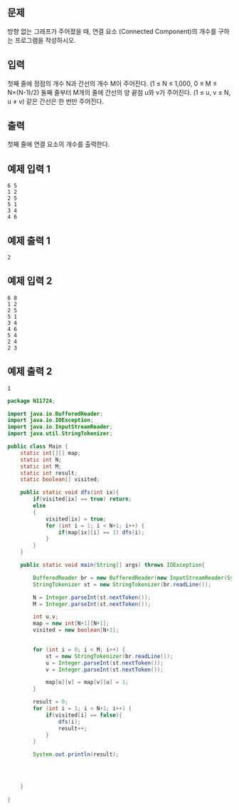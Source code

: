 ## 문제

방향 없는 그래프가 주어졌을 때, 연결 요소 (Connected Component)의 개수를 구하는 프로그램을 작성하시오.

## 입력

첫째 줄에 정점의 개수 N과 간선의 개수 M이 주어진다. (1 ≤ N ≤ 1,000, 0 ≤ M ≤ N×(N-1)/2) 둘째 줄부터 M개의 줄에 간선의 양 끝점 u와 v가 주어진다. (1 ≤ u, v ≤ N, u ≠ v) 같은 간선은 한 번만 주어진다.

## 출력

첫째 줄에 연결 요소의 개수를 출력한다.

## 예제 입력 1

```
6 5
1 2
2 5
5 1
3 4
4 6
```

## 예제 출력 1

```
2
```

## 예제 입력 2

```
6 8
1 2
2 5
5 1
3 4
4 6
5 4
2 4
2 3
```

## 예제 출력 2

```
1
```



```java
package N11724;

import java.io.BufferedReader;
import java.io.IOException;
import java.io.InputStreamReader;
import java.util.StringTokenizer;

public class Main {
    static int[][] map;
    static int N;
    static int M;
    static int result;
    static boolean[] visited;

    public static void dfs(int ix){
        if(visited[ix] == true) return;
        else
        {
            visited[ix] = true;
            for (int i = 1; i < N+1; i++) {
                if(map[ix][i] == 1) dfs(i);
            }
        }
    }

    public static void main(String[] args) throws IOException{

        BufferedReader br = new BufferedReader(new InputStreamReader(System.in));
        StringTokenizer st = new StringTokenizer(br.readLine());

        N = Integer.parseInt(st.nextToken());
        M = Integer.parseInt(st.nextToken());

        int u,v;
        map = new int[N+1][N+1];
        visited = new boolean[N+1];
        

        for (int i = 0; i < M; i++) {
            st = new StringTokenizer(br.readLine());
            u = Integer.parseInt(st.nextToken());
            v = Integer.parseInt(st.nextToken());

            map[u][v] = map[v][u] = 1;
        }

        result = 0;
        for (int i = 1; i < N+1; i++) {
            if(visited[i] == false){
                dfs(i);
                result++;
            }
        }

        System.out.println(result);



        
    }
    
}

```

